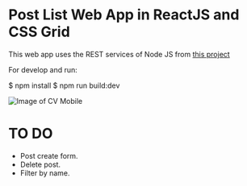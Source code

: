 # Post List Web App in ReactJS and CSS Grid

This web app uses the REST services of Node JS from [this project](https://github.com/pabloarak/PostListRESTAPI)

For develop and run:

$ npm install
$ npm run build:dev

![Image of CV Mobile](https://i.imgur.com/PAwc4XI.png)

# TO DO

* Post create form.
* Delete post.
* Filter by name.

